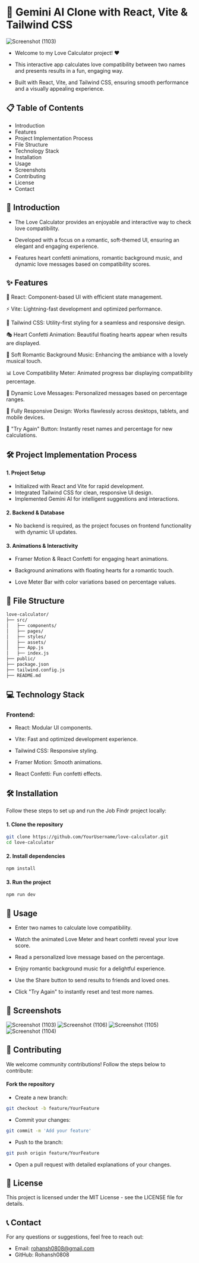 #  🚀 Gemini AI Clone with React, Vite & Tailwind CSS


![Screenshot (1103)](https://github.com/user-attachments/assets/362d6970-ce2d-405d-845e-fc2a20a6dab3)

- Welcome to my Love Calculator project! ❤️

- This interactive app calculates love compatibility between two names and presents results in a fun, engaging way.

- Built with React, Vite, and Tailwind CSS, ensuring smooth performance and a visually appealing experience.

## 📋 Table of Contents
- Introduction
- Features
- Project Implementation Process
- File Structure
- Technology Stack
- Installation
- Usage
- Screenshots
- Contributing
- License
- Contact

## 📘 Introduction

- The Love Calculator provides an enjoyable and interactive way to check love compatibility.

- Developed with a focus on a romantic, soft-themed UI, ensuring an elegant and engaging experience.

- Features heart confetti animations, romantic background music, and dynamic love messages based on compatibility scores.

## ✨ Features

💖 React: Component-based UI with efficient state management.

⚡ Vite: Lightning-fast development and optimized performance.

🎨 Tailwind CSS: Utility-first styling for a seamless and responsive design.

🎭 Heart Confetti Animation: Beautiful floating hearts appear when results are displayed.

🎵 Soft Romantic Background Music: Enhancing the ambiance with a lovely musical touch.

📊 Love Compatibility Meter: Animated progress bar displaying compatibility percentage.

💬 Dynamic Love Messages: Personalized messages based on percentage ranges.

📱 Fully Responsive Design: Works flawlessly across desktops, tablets, and mobile devices.

🔄 "Try Again" Button: Instantly reset names and percentage for new calculations.

## 🛠 Project Implementation Process

#### 1. Project Setup
- Initialized with React and Vite for rapid development.
- Integrated Tailwind CSS for clean, responsive UI design.
- Implemented Gemini AI for intelligent suggestions and interactions.

#### 2. Backend & Database
- No backend is required, as the project focuses on frontend functionality with dynamic UI updates.

#### 3. Animations & Interactivity
- Framer Motion & React Confetti for engaging heart animations.

- Background animations with floating hearts for a romantic touch.

- Love Meter Bar with color variations based on percentage values.



## 📁 File Structure

```bash
love-calculator/
├── src/
│   ├── components/
│   ├── pages/
│   ├── styles/
│   ├── assets/
│   ├── App.js
│   ├── index.js
├── public/
├── package.json
├── tailwind.config.js
├── README.md
```

## 💻 Technology Stack

### Frontend:
- React: Modular UI components.

- Vite: Fast and optimized development experience.

- Tailwind CSS: Responsive styling.

- Framer Motion: Smooth animations.

- React Confetti: Fun confetti effects.


## 🛠 Installation

Follow these steps to set up and run the Job Findr project locally:

#### 1. Clone the repository
```bash
git clone https://github.com/YourUsername/love-calculator.git
cd love-calculator
```

#### 2. Install dependencies

```bash
npm install
```

#### 3. Run the project

```bash
npm run dev
```

## 🚀 Usage
- Enter two names to calculate love compatibility.

- Watch the animated Love Meter and heart confetti reveal your love score.

- Read a personalized love message based on the percentage.

- Enjoy romantic background music for a delightful experience.

- Use the Share button to send results to friends and loved ones.

- Click "Try Again" to instantly reset and test more names.

## 📸 Screenshots

![Screenshot (1103)](https://github.com/user-attachments/assets/a99a8a18-c9b6-4df7-be02-c171198c391a)
![Screenshot (1106)](https://github.com/user-attachments/assets/7fbd29a2-7a2b-42ac-8d79-e06cbcae51b7)
![Screenshot (1105)](https://github.com/user-attachments/assets/64f0f3f7-2a1d-4581-a4d6-6ff4dda105ee)
![Screenshot (1104)](https://github.com/user-attachments/assets/5b7891d5-9996-4644-896c-c449639e7990)


## 🤝 Contributing
We welcome community contributions! Follow the steps below to contribute:

#### Fork the repository
- Create a new branch:
```bash
git checkout -b feature/YourFeature
```

- Commit your changes:
```bash
git commit -m 'Add your feature'
```

- Push to the branch:
```bash
git push origin feature/YourFeature
```

- Open a pull request with detailed explanations of your changes.

## 📄 License

This project is licensed under the MIT License - see the LICENSE file for details.

## 📞 Contact
For any questions or suggestions, feel free to reach out:

- Email: rohansh0808@gmail.com
- GitHub: Rohansh0808
